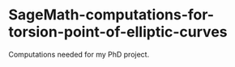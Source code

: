 # SageMath-computations-for-torsion-point-of-elliptic-curves
Computations needed for my PhD project.
